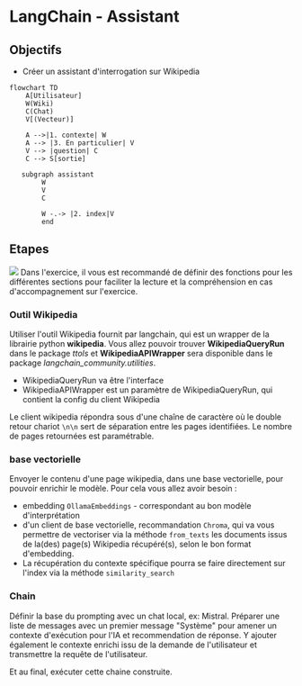 # LangChain - Assistant

## Objectifs

* Créer un assistant d'interrogation sur Wikipedia

```mermaid
flowchart TD
    A[Utilisateur]
    W(Wiki)
    C(Chat)
    V[(Vecteur)]

    A -->|1. contexte| W
    A --> |3. En particulier| V
    V --> |question| C
    C --> S[sortie]
  
   subgraph assistant
        W
        V
        C

        W -.-> |2. index|V
        end
```

## Etapes

![](../img/info.png) Dans l'exercice, il vous est recommandé de définir des fonctions pour les différentes sections pour faciliter la lecture et la compréhension en cas d'accompagnement sur l'exercice.

### Outil Wikipedia

Utiliser l'outil Wikipedia fournit par langchain, qui est un wrapper de la librairie python **wikipedia**.
Vous allez pouvoir trouver **WikipediaQueryRun** dans le package *ttols* et **WikipediaAPIWrapper** sera disponible dans le package *langchain_community.utilities*.

* WikipediaQueryRun va être l'interface
* WikipediaAPIWrapper est un paramètre de WikipediaQueryRun, qui contient la config du client Wikipedia

Le client wikipedia répondra sous d'une chaîne de caractère où le double retour chariot `\n\n` sert de séparation entre les pages identifiées. Le nombre de pages retournées est paramétrable.

### base vectorielle

Envoyer le contenu d'une page wikipedia, dans une base vectorielle, pour pouvoir enrichir le modèle.
Pour cela vous allez avoir besoin :

* embedding `OllamaEmbeddings` - correspondant au bon modèle d'interprétation
* d'un client de base vectorielle, recommandation `Chroma`, qui va vous permettre de vectoriser via la méthode `from_texts` les documents issus de la(des) page(s) Wikipedia récupéré(s), selon le bon format d'embedding.
* La récupération du contexte spécifique pourra se faire directement sur l'index via la méthode `similarity_search`

### Chain

Définir la base du prompting avec un chat local, ex: Mistral.
Préparer une liste de messages avec un premier message "Système" pour amener un contexte d'exécution pour l'IA et recommendation de réponse. Y ajouter également le contexte enrichi issu de la demande de l'utilisateur et transmettre la requête de l'utilisateur.

Et au final, exécuter cette chaine construite.
